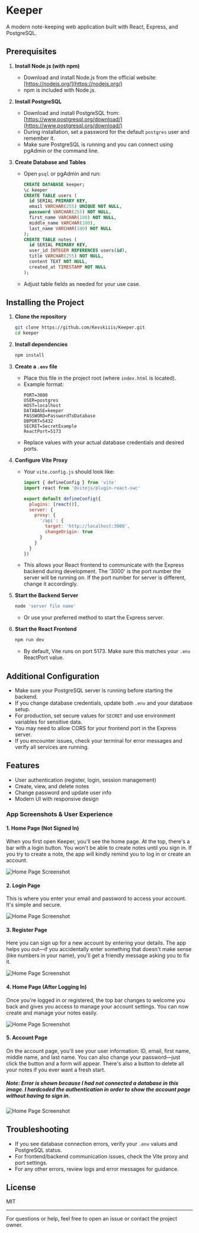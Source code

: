 # Keeper

A modern note-keeping web application built with React, Express, and PostgreSQL.

## Prerequisites

1. **Install Node.js (with npm)**
   - Download and install Node.js from the official website: [https://nodejs.org/](https://nodejs.org/)
   - npm is included with Node.js.

2. **Install PostgreSQL**
   - Download and install PostgreSQL from: [https://www.postgresql.org/download/](https://www.postgresql.org/download/)
   - During installation, set a password for the default `postgres` user and remember it.
   - Make sure PostgreSQL is running and you can connect using pgAdmin or the command line.

3. **Create Database and Tables**
   - Open `psql` or pgAdmin and run:
     ```sql
     CREATE DATABASE keeper;
     \c keeper
     CREATE TABLE users (
       id SERIAL PRIMARY KEY,
       email VARCHAR(255) UNIQUE NOT NULL,
       password VARCHAR(255) NOT NULL,
       first_name VARCHAR(100) NOT NULL,
       middle_name VARCHAR(100),
       last_name VARCHAR(100) NOT NULL
     );
     CREATE TABLE notes (
       id SERIAL PRIMARY KEY,
       user_id INTEGER REFERENCES users(id),
       title VARCHAR(255) NOT NULL,
       content TEXT NOT NULL,
       created_at TIMESTAMP NOT NULL
     );
     ```
   - Adjust table fields as needed for your use case.

## Installing the Project

1. **Clone the repository**
   ```sh
   git clone https://github.com/Kevskiiis/Keeper.git
   cd keeper
   ```

2. **Install dependencies**
   ```sh
   npm install
   ```

3. **Create a `.env` file**
   - Place this file in the project root (where `index.html` is located).
   - Example format:
     ```env
     PORT=3000
     USER=postgres
     HOST=localhost
     DATABASE=keeper
     PASSWORD=PasswordToDatabase
     DBPORT=5432
     SECRET=SecretExample
     ReactPort=5173
     ```
   - Replace values with your actual database credentials and desired ports.

4. **Configure Vite Proxy**
   - Your `vite.config.js` should look like:
     ```js
     import { defineConfig } from 'vite'
     import react from '@vitejs/plugin-react-swc'

     export default defineConfig({
       plugins: [react()],
       server: {
         proxy: {
           '/api': {
             target: 'http://localhost:3000',
             changeOrigin: true
           }
         }
       }
     })
     ```
   - This allows your React frontend to communicate with the Express backend during development. The '3000' is the port number the server will be running on. If the port number for server is different, change it accordingly. 

5. **Start the Backend Server**
   ```sh
   node 'server file name'
   ```
   - Or use your preferred method to start the Express server.

6. **Start the React Frontend**
   ```sh
   npm run dev
   ```
   - By default, Vite runs on port 5173. Make sure this matches your `.env` ReactPort value.

## Additional Configuration

- Make sure your PostgreSQL server is running before starting the backend.
- If you change database credentials, update both `.env` and your database setup.
- For production, set secure values for `SECRET` and use environment variables for sensitive data.
- You may need to allow CORS for your frontend port in the Express server.
- If you encounter issues, check your terminal for error messages and verify all services are running.

## Features
- User authentication (register, login, session management)
- Create, view, and delete notes
- Change password and update user info
- Modern UI with responsive design

### App Screenshots & User Experience

#### 1. Home Page (Not Signed In)
When you first open Keeper, you'll see the home page. At the top, there's a bar with a login button. You won't be able to create notes until you sign in. If you try to create a note, the app will kindly remind you to log in or create an account.

![Home Page Screenshot](src/assets/projectImages/Home_UI.jpeg)

#### 2. Login Page
This is where you enter your email and password to access your account. It's simple and secure.

![Home Page Screenshot](src/assets/projectImages/Login_Register_UI.jpeg)

#### 3. Register Page
Here you can sign up for a new account by entering your details. The app helps you out—if you accidentally enter something that doesn't make sense (like numbers in your name), you'll get a friendly message asking you to fix it.

![Home Page Screenshot](src/assets/projectImages/Register_UI.jpeg)

#### 4. Home Page (After Logging In)
Once you're logged in or registered, the top bar changes to welcome you back and gives you access to manage your account settings. You can now create and manage your notes easily.

![Home Page Screenshot](src/assets/projectImages/Home_Registered_UI.jpeg)

#### 5. Account Page
On the account page, you'll see your user information: ID, email, first name, middle name, and last name. You can also change your password—just click the button and a form will appear. There's also a button to delete all your notes if you ever want a fresh start. 

##### Note: Error is shown because I had not connected a database in this image. I hardcoded the authentication in order to show the account page without having to sign in.

![Home Page Screenshot](src/assets/projectImages/Account_Button_UI.jpeg)

## Troubleshooting
- If you see database connection errors, verify your `.env` values and PostgreSQL status.
- For frontend/backend communication issues, check the Vite proxy and port settings.
- For any other errors, review logs and error messages for guidance.

## License
MIT

---

For questions or help, feel free to open an issue or contact the project owner.
